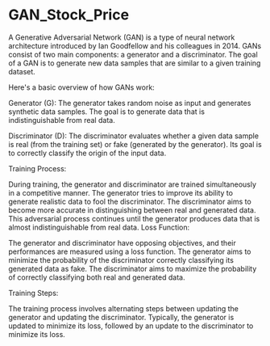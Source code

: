# GAN_Stock_Price
A Generative Adversarial Network (GAN) is a type of neural network architecture introduced by Ian Goodfellow and his colleagues in 2014. GANs consist of two main components: a generator and a discriminator. The goal of a GAN is to generate new data samples that are similar to a given training dataset.

Here's a basic overview of how GANs work:

Generator (G): The generator takes random noise as input and generates synthetic data samples. The goal is to generate data that is indistinguishable from real data.

Discriminator (D): The discriminator evaluates whether a given data sample is real (from the training set) or fake (generated by the generator). Its goal is to correctly classify the origin of the input data.

Training Process:

During training, the generator and discriminator are trained simultaneously in a competitive manner.
The generator tries to improve its ability to generate realistic data to fool the discriminator.
The discriminator aims to become more accurate in distinguishing between real and generated data.
This adversarial process continues until the generator produces data that is almost indistinguishable from real data.
Loss Function:

The generator and discriminator have opposing objectives, and their performances are measured using a loss function.
The generator aims to minimize the probability of the discriminator correctly classifying its generated data as fake.
The discriminator aims to maximize the probability of correctly classifying both real and generated data.

Training Steps:

The training process involves alternating steps between updating the generator and updating the discriminator.
Typically, the generator is updated to minimize its loss, followed by an update to the discriminator to minimize its loss.
